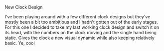 New Clock Design

I've been playing around with a few different clock designs but they've mostly been a bit too ambitious and I hadn't gotten out of the early stages. For this one I decided to take my last working clock design and switch it on its head, with the numbers on the clock moving and the single hand being static. Gives the clock a new visual dynamic while also keeping relatively basic. Ye, cool

